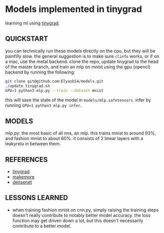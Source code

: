 # Models implemented in tinygrad

learning ml using [tinygrad](https://github.com/tinygrad/tinygrad).

## QUICKSTART

you can technically run these models directly on the cpu, but they will be painfilly slow. the general suggestion is to make sure `clinfo` works, or if on a mac, use the metal backend. clone the repo, update tinygrad to the head of the master branch, and train an mlp on mnist using the gpu (opencl) backend by running the following:

```bash
git clone git@github.com:Elyasb14/models.git
./update_tinygrad.sh
GPU=1 python3 mlp.py --train --dataset mnist
```

this will save the state of the model in `models/mlp.safetensors`. infer by running `GPU=1 python3 mlp.py infer`.

## MODELS

mlp.py: the most basic of all nns, an mlp. this trains mnist to around 93%, and fashion mnist to about 80%. it consists of 2 linear layers with a leakyrelu in between them.

## REFERENCES

- [tinygrad](https://github.com/tinygrad/tinygrad)
- [makemore](https://github.com/karpathy/makemore)
- [densenet](https://arxiv.org/pdf/1608.06993.pdf)

## LESSONS LEARNED

- when training fashion mnist on cnn.py, simply raising the training steps doesn't really contribute to notably better model accuracy. the loss function may get driven down a lot, but this doesn't necessarily contribute to a better model.
